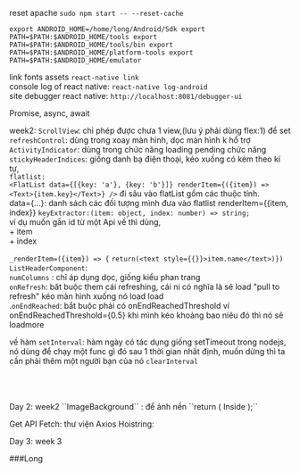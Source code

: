 

reset apache  ``sudo npm start -- --reset-cache``

``export ANDROID_HOME=/home/long/Android/Sdk
export PATH=$PATH:$ANDROID_HOME/tools
export PATH=$PATH:$ANDROID_HOME/tools/bin
export PATH=$PATH:$ANDROID_HOME/platform-tools
export PATH=$PATH:$ANDROID_HOME/emulator``


link fonts assets ``react-native link``
<br />
console log of react native: ``react-native log-android``
<br/>
site debugger react native: ``http://localhost:8081/debugger-ui``

Promise,
async,
await

week2: 
``ScrollView``: chỉ phép được chưa 1 view,(lưu ý phải dùng flex:1) để set<br />
``refreshControl``: dùng trong xoay màn hình, dọc màn hình k hổ trợ<br />
``ActivityIndicator``: dùng trong chức năng loading pending chức năng
``stickyHeaderIndices``: giống danh bạ điện thoại, kéo xuống có kém theo kí tự,<br />
``flatlist:`` <br/>
``<FlatList
    data={[{key: 'a'}, {key: 'b'}]}
    renderItem={({item}) => <Text>{item.key}</Text>}
  />``
  đi sâu vào flatList gồm các thuộc tính.<br/>
    data={...}: danh sách các đối tượng mình đưa vào flatlist
    renderItem={{item, index}} 
  ``keyExtractor:(item: object, index: number) => string;``<br />
  ví dụ muốn gắn id từ một Api về thì dùng, <br />
    + item<br />
    + index<br />

``_renderItem=({item}) => {``
    ``return(<text style={{}}>item.name</text>)})``
    <br/>
    ``ListHeaderComponent``:<br />
    ``numColumns`` : chỉ áp dụng dọc, giống kiểu phan trang <br />
    ``onRefresh``: băt buộc them cái  refreshing, cái ni có nghĩa là sẽ load "pull to refresh" kéo màn hình xuống nó load load <br />
    .``onEndReached``: bắt buộc phải có onEndReachedThreshold ví onEndReachedThreshold={0.5} khi mình kéo khoảng bao niêu đó thì nó sẽ loadmore<br />

về hàm ``setInterval``:  hàm ngày có tác dụng giống setTimeout trong nodejs, nó dùng để chạy một func gì đó sau 1 thời gian nhất định, muốn dừng thì ta cần phải thêm một người bạn của nó ``clearInterval`` 

<br/>
<br/>
<br/>
Day 2: week2
``ImageBackground`` : để ảnh nền
``return (
  <ImageBackground source={...} style={{width: '100%', height: '100%'}}>
    <Text>Inside</Text>
  </ImageBackground>
);``

Get API
Fetch: 
thư viện Axios
Hoistring: 

Day 3: week 3

###Long



